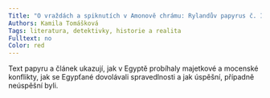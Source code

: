 ```yaml
---
Title: "O vraždách a spiknutích v Amonově chrámu: Rylandův papyrus č. IX"
Authors: Kamila Tomášková
Tags: literatura, detektivky, historie a realita
Fulltext: no
Color: red
---
```

Text papyru a článek ukazují, jak v Egyptě
probíhaly majetkové a mocenské konflikty,
jak se Egypťané dovolávali spravedlnosti a
jak úspěšní, případně neúspěšní byli.